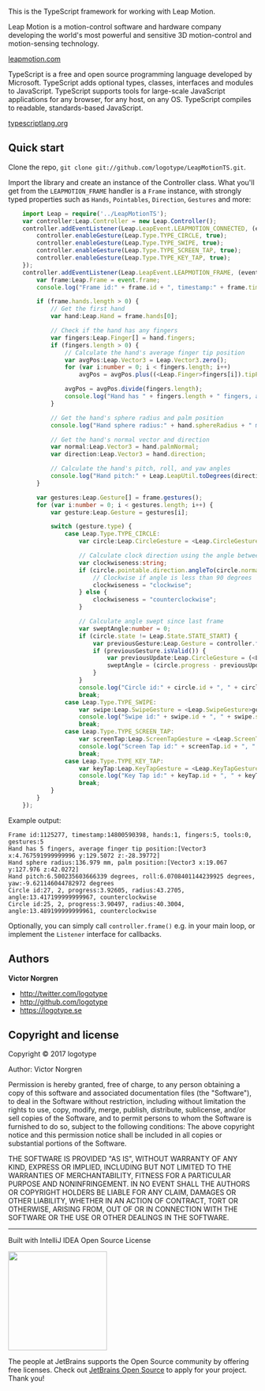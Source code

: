 This is the TypeScript framework for working with Leap Motion.

Leap Motion is a motion-control software and hardware company developing the world's most powerful and sensitive 3D motion-control and motion-sensing technology.

[leapmotion.com](http://www.leapmotion.com)

TypeScript is a free and open source programming language developed by Microsoft. TypeScript adds optional types, classes, interfaces and modules to JavaScript. TypeScript supports tools for large-scale JavaScript applications for any browser, for any host, on any OS. TypeScript compiles to readable, standards-based JavaScript.

[typescriptlang.org](http://www.typescriptlang.org)

Quick start
-----------

Clone the repo, `git clone git://github.com/logotype/LeapMotionTS.git`.

Import the library and create an instance of the Controller class. What you'll get from the `LEAPMOTION_FRAME` handler is a `Frame` instance,
with strongly typed properties such as `Hands`, `Pointables`, `Direction`, `Gestures` and more:

```TypeScript
    import Leap = require('../LeapMotionTS');
    var controller:Leap.Controller = new Leap.Controller();
    controller.addEventListener(Leap.LeapEvent.LEAPMOTION_CONNECTED, (event:Leap.LeapEvent) => {
        controller.enableGesture(Leap.Type.TYPE_CIRCLE, true);
        controller.enableGesture(Leap.Type.TYPE_SWIPE, true);
        controller.enableGesture(Leap.Type.TYPE_SCREEN_TAP, true);
        controller.enableGesture(Leap.Type.TYPE_KEY_TAP, true);
    });
    controller.addEventListener(Leap.LeapEvent.LEAPMOTION_FRAME, (event:Leap.LeapEvent) => {
        var frame:Leap.Frame = event.frame;
        console.log("Frame id:" + frame.id + ", timestamp:" + frame.timestamp + ", hands:" + frame.hands.length + ", fingers:" + frame.fingers.length + ", tools:" + frame.tools.length + ", gestures:" + frame.gestures().length);

        if (frame.hands.length > 0) {
            // Get the first hand
            var hand:Leap.Hand = frame.hands[0];

            // Check if the hand has any fingers
            var fingers:Leap.Finger[] = hand.fingers;
            if (fingers.length > 0) {
                // Calculate the hand's average finger tip position
                var avgPos:Leap.Vector3 = Leap.Vector3.zero();
                for (var i:number = 0; i < fingers.length; i++)
                    avgPos = avgPos.plus((<Leap.Finger>fingers[i]).tipPosition);

                avgPos = avgPos.divide(fingers.length);
                console.log("Hand has " + fingers.length + " fingers, average finger tip position:" + avgPos);
            }

            // Get the hand's sphere radius and palm position
            console.log("Hand sphere radius:" + hand.sphereRadius + " mm, palm position:" + hand.palmPosition);

            // Get the hand's normal vector and direction
            var normal:Leap.Vector3 = hand.palmNormal;
            var direction:Leap.Vector3 = hand.direction;

            // Calculate the hand's pitch, roll, and yaw angles
            console.log("Hand pitch:" + Leap.LeapUtil.toDegrees(direction.pitch) + " degrees, " + "roll:" + Leap.LeapUtil.toDegrees(normal.roll) + " degrees, " + "yaw:" + Leap.LeapUtil.toDegrees(direction.yaw) + " degrees\n");
        }

        var gestures:Leap.Gesture[] = frame.gestures();
        for (var i:number = 0; i < gestures.length; i++) {
            var gesture:Leap.Gesture = gestures[i];

            switch (gesture.type) {
                case Leap.Type.TYPE_CIRCLE:
                    var circle:Leap.CircleGesture = <Leap.CircleGesture>gesture;

                    // Calculate clock direction using the angle between circle normal and pointable
                    var clockwiseness:string;
                    if (circle.pointable.direction.angleTo(circle.normal) <= Math.PI / 4) {
                        // Clockwise if angle is less than 90 degrees
                        clockwiseness = "clockwise";
                    } else {
                        clockwiseness = "counterclockwise";
                    }

                    // Calculate angle swept since last frame
                    var sweptAngle:number = 0;
                    if (circle.state != Leap.State.STATE_START) {
                        var previousGesture:Leap.Gesture = controller.frame(1).gesture(circle.id);
                        if (previousGesture.isValid()) {
                            var previousUpdate:Leap.CircleGesture = (<Leap.CircleGesture>controller.frame(1).gesture(circle.id));
                            sweptAngle = (circle.progress - previousUpdate.progress) * 2 * Math.PI;
                        }
                    }
                    console.log("Circle id:" + circle.id + ", " + circle.state + ", progress:" + circle.progress + ", radius:" + circle.radius + ", angle:" + Leap.LeapUtil.toDegrees(sweptAngle) + ", " + clockwiseness);
                    break;
                case Leap.Type.TYPE_SWIPE:
                    var swipe:Leap.SwipeGesture = <Leap.SwipeGesture>gesture;
                    console.log("Swipe id:" + swipe.id + ", " + swipe.state + ", position:" + swipe.position + ", direction:" + swipe.direction + ", speed:" + swipe.speed);
                    break;
                case Leap.Type.TYPE_SCREEN_TAP:
                    var screenTap:Leap.ScreenTapGesture = <Leap.ScreenTapGesture>gesture;
                    console.log("Screen Tap id:" + screenTap.id + ", " + screenTap.state + ", position:" + screenTap.position + ", direction:" + screenTap.direction);
                    break;
                case Leap.Type.TYPE_KEY_TAP:
                    var keyTap:Leap.KeyTapGesture = <Leap.KeyTapGesture>gesture;
                    console.log("Key Tap id:" + keyTap.id + ", " + keyTap.state + ", position:" + keyTap.position + ", direction:" + keyTap.direction);
                    break;
            }
        }
    });
```

Example output:

    Frame id:1125277, timestamp:14800590398, hands:1, fingers:5, tools:0, gestures:5
    Hand has 5 fingers, average finger tip position:[Vector3 x:4.767591999999996 y:129.5072 z:-28.39772]
    Hand sphere radius:136.979 mm, palm position:[Vector3 x:19.067 y:127.976 z:42.0272]
    Hand pitch:6.500235603666339 degrees, roll:6.0708401144239925 degrees, yaw:-9.621146044782972 degrees
    Circle id:27, 2, progress:3.92605, radius:43.2705, angle:13.417199999999967, counterclockwise
    Circle id:25, 2, progress:3.90497, radius:40.3004, angle:13.489199999999961, counterclockwise

Optionally, you can simply call `controller.frame()` e.g. in your main loop, or implement the `Listener` interface for callbacks.

Authors
-------

**Victor Norgren**

+ http://twitter.com/logotype
+ http://github.com/logotype
+ https://logotype.se

Copyright and license
---------------------

Copyright © 2017 logotype

Author: Victor Norgren

Permission is hereby granted, free of charge, to any person obtaining a copy
of this software and associated documentation files (the "Software"), to
deal in the Software without restriction, including without limitation the
rights to use, copy, modify, merge, publish, distribute, sublicense, and/or
sell copies of the Software, and to permit persons to whom the Software is
furnished to do so, subject to the following conditions:  The above copyright
notice and this permission notice shall be included in all copies or
substantial portions of the Software.

THE SOFTWARE IS PROVIDED "AS IS", WITHOUT WARRANTY OF ANY KIND, EXPRESS OR
IMPLIED, INCLUDING BUT NOT LIMITED TO THE WARRANTIES OF MERCHANTABILITY,
FITNESS FOR A PARTICULAR PURPOSE AND NONINFRINGEMENT. IN NO EVENT SHALL THE
AUTHORS OR COPYRIGHT HOLDERS BE LIABLE FOR ANY CLAIM, DAMAGES OR OTHER
LIABILITY, WHETHER IN AN ACTION OF CONTRACT, TORT OR OTHERWISE, ARISING FROM,
OUT OF OR IN CONNECTION WITH THE SOFTWARE OR THE USE OR OTHER DEALINGS
IN THE SOFTWARE. 

--------------------------
Built with IntelliJ IDEA Open Source License

<a href="https://www.jetbrains.com/buy/opensource/"><img src="https://s3-ap-southeast-1.amazonaws.com/www.logotype.se/assets/logo-text.svg" width="200"></a>

The people at JetBrains supports the Open Source community by offering free licenses. Check out <a href="https://www.jetbrains.com/buy/opensource/">JetBrains Open Source</a> to apply for your project. Thank you!
